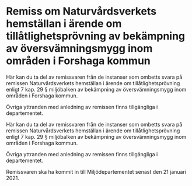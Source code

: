 # Remiss om Naturvårdsverkets hemställan i ärende om tillåtlighetsprövning av bekämpning av översvämningsmygg inom områden i Forshaga kommun

Här kan du ta del av remissvaren från de instanser som ombetts svara på remissen Naturvårdsverkets hemställan i ärende om tillåtlighetsprövning enligt 7 kap. 29 § miljöbalken av bekämpning av översvämningsmygg inom områden i Forshaga kommun.

Övriga yttranden med anledning av remissen finns tillgängliga i departementet.

Här kan du ta del av remissvaren från de instanser som ombetts svara på remissen Naturvårdsverkets hemställan i ärende om tillåtlighetsprövning enligt 7 kap. 29 § miljöbalken av bekämpning av översvämningsmygg inom områden i Forshaga kommun.

Övriga yttranden med anledning av remissen finns tillgängliga i departementet.

Remissvaren ska ha kommit in till Miljödepartementet senast den 21 januari 2021.
